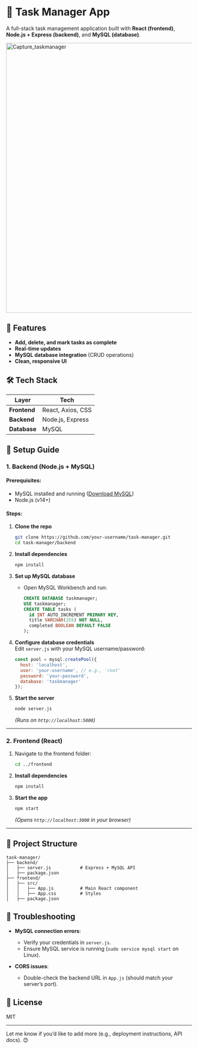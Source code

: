 
# 📝 Task Manager App  
A full-stack task management application built with **React (frontend)**, **Node.js + Express (backend)**, and **MySQL (database)**.  

<img width="733" alt="Capture_taskmanager" src="https://github.com/user-attachments/assets/7a3ca0c7-1fa8-44fc-b3f3-63b5d9fd6fe0" />


## 🌟 Features  
- **Add, delete, and mark tasks as complete**  
- **Real-time updates**  
- **MySQL database integration** (CRUD operations)  
- **Clean, responsive UI**  

## 🛠️ Tech Stack  
| **Layer**       | **Tech**                     |  
|----------------|-----------------------------|  
| **Frontend**   | React, Axios, CSS           |  
| **Backend**    | Node.js, Express            |  
| **Database**   | MySQL                       |  

## 🚀 Setup Guide  

### **1. Backend (Node.js + MySQL)**  
#### Prerequisites:  
- MySQL installed and running ([Download MySQL](https://dev.mysql.com/downloads/))  
- Node.js (v14+)  

#### Steps:  
1. **Clone the repo**  
   ```bash
   git clone https://github.com/your-username/task-manager.git
   cd task-manager/backend
   ```

2. **Install dependencies**  
   ```bash
   npm install
   ```

3. **Set up MySQL database**  
   - Open MySQL Workbench and run:  
     ```sql
     CREATE DATABASE taskmanager;
     USE taskmanager;
     CREATE TABLE tasks (
       id INT AUTO_INCREMENT PRIMARY KEY,
       title VARCHAR(255) NOT NULL,
       completed BOOLEAN DEFAULT FALSE
     );
     ```

4. **Configure database credentials**  
   Edit `server.js` with your MySQL username/password:  
   ```javascript
   const pool = mysql.createPool({
     host: 'localhost',
     user: 'your-username', // e.g., 'root'
     password: 'your-password',
     database: 'taskmanager'
   });
   ```

5. **Start the server**  
   ```bash
   node server.js
   ```
   *(Runs on `http://localhost:5000`)*  

---

### **2. Frontend (React)**  
1. Navigate to the frontend folder:  
   ```bash
   cd ../frontend
   ```

2. **Install dependencies**  
   ```bash
   npm install
   ```

3. **Start the app**  
   ```bash
   npm start
   ```
   *(Opens `http://localhost:3000` in your browser)*  

---

## 📂 Project Structure  
```
task-manager/
├── backend/
│   ├── server.js           # Express + MySQL API
│   ├── package.json
├── frontend/
│   ├── src/
│   │   ├── App.js          # Main React component
│   │   ├── App.css         # Styles
│   ├── package.json
```

## 🔧 Troubleshooting  
- **MySQL connection errors**:  
  - Verify your credentials in `server.js`.  
  - Ensure MySQL service is running (`sudo service mysql start` on Linux).  

- **CORS issues**:  
  - Double-check the backend URL in `App.js` (should match your server’s port).  

## 📜 License  
MIT  

---
Let me know if you’d like to add more (e.g., deployment instructions, API docs). 😊
